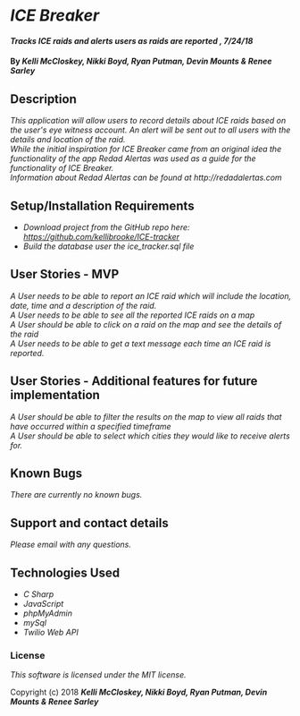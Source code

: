 # _ICE Breaker_

#### _Tracks ICE raids and alerts users as raids are reported , 7/24/18_

#### By _**Kelli McCloskey, Nikki Boyd, Ryan Putman, Devin Mounts & Renee Sarley**_

## Description

_This application will allow users to record details about ICE raids based on the user's eye witness account. An alert will be sent out to all users with the details and location of the raid._<br>
_While the initial inspiration for ICE Breaker came from an original idea the functionality of the app Redad Alertas was used as a guide for the functionality of ICE Breaker._<br>
_Information about Redad Alertas can be found at http://redadalertas.com_


## Setup/Installation Requirements

* _Download project from the GitHub repo here: https://github.com/kellibrooke/ICE-tracker_
* _Build the database user the ice_tracker.sql file_

## User Stories - MVP

_A User needs to be able to report an ICE raid which will include the location, date, time and a description of the raid._<br>
_A User needs to be able to see all the reported ICE raids on a map_<br>
_A User should be able to click on a raid on the map and see the details of the raid_<br>
_A User needs to be able to get a text message each time an ICE raid is reported._

## User Stories - Additional features for future implementation

_A User should be able to filter the results on the map to view all raids that have occurred within a specified timeframe_<br>
_A User should be able to select which cities they would like to receive alerts for._<br>

## Known Bugs

_There are currently no known bugs._

## Support and contact details

_Please email with any questions._

## Technologies Used

* _C Sharp_
* _JavaScript_
* _phpMyAdmin_
* _mySql_
* _Twilio Web API_


### License

*This software is licensed under the MIT license.*

Copyright (c) 2018 **_Kelli McCloskey, Nikki Boyd, Ryan Putman, Devin Mounts & Renee Sarley_**
